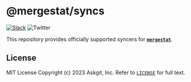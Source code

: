 # @mergestat/syncs

[![Slack](https://img.shields.io/badge/Mergestat-blue.svg?logoColor=ffffff&labelColor=075985&color=0ea5e9&style=for-the-badge&logo=slack)](https://join.slack.com/t/mergestatcommunity/shared_invite/zt-xvvtvcz9-w3JJVIdhLgEWrVrKKNXOYg)
![Twitter](https://img.shields.io/badge/Follow%20@mergestat-blue.svg?logoColor=ffffff&labelColor=075985&color=0ea5e9&style=for-the-badge&logo=twitter)

This repository provides officially supported syncers for [**`mergestat`**](https://github.com/mergestat/mergestat).

## License

MIT License Copyright (c) 2023 Askgit, Inc. Refer to [`LICENSE`](./LICENSE) for full text.
